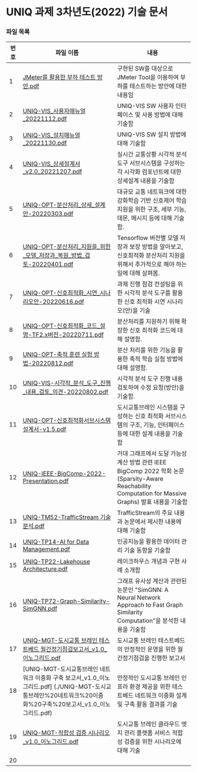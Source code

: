 # UNIQ 과제 3차년도(2022) 기술 문서

### 파일 목록

| 번호 | 파일 이름                                                                              | 내용                                                                                                    |
| ---- | -------------------------------------------------------------------------------------- | ------------------------------------------------------------------------------------------------------- |
| 1    | [JMeter를 활용한 부하 테스트 방안.pdf](./JMeter를%20활용한%20부하%20테스트%20방안.pdf) | 구현된 SW를 대상으로 JMeter Tool을 이용하여 부하를 테스트하는 방안에 대한 내용임                        |
| 2    | [UNIQ-VIS_사용자매뉴얼\_20221112.pdf](UNIQ-VIS_사용자매뉴얼_20221112.pdf)             | UNIQ-VIS SW 사용자 인터페이스 및 사용 방법에 대해 기술함                                                |
| 3    | [UNIQ-VIS_설치매뉴얼\_20221130.pdf](UNIQ-VIS_설치매뉴얼_20221130.pdf)                 | UNIQ-VIS SW 설치 방법에 대해 기술함                                                                     |
| 4    | [UNIQ-VIS_상세설계서\_v2.0_20221207.pdf](UNIQ-VIS-상세설계서_v2.0_20221207.pdf)        | 실시간 교통상황 시각적 분석 도구 서브시스템을 구성하는 각 시각화 컴포넌트에 대한 상세설계 내용을 기술함 |
| 5    | [UNIQ-OPT-분산처리_상세_설계안-20220303.pdf](./UNIQ-OPT-분산처리_상세_설계안-20220303.pdf)        | 대규모 교통 네트워크에 대한 강화학습 기반 신호제어 학습 지원을 위한 구조, 세부 기능, 데몬, 메시지 등에 대해 기술함. |
| 6    | [UNIQ-OPT-분산처리_지원을_위한_모델_저장과_복원_방법_검토-20220401.pdf](./UNIQ-OPT-분산처리_지원을_위한_모델_저장과_복원_방법_검토-20220401.pdf)        | Tensorflow 버전별 모델 저장과 보장 방법을 알아보고, 신호최적화 분산처리 지원을 위해서 추가적으로 해야 하는 일에 대해 살펴봄. |
| 7    | [UNIQ-OPT-신호최적화_시연_시나리오안-20220616.pdf](./UNIQ-OPT-신호최적화_시연_시나리오안-20220616.pdf)        | 과제 진행 점검 컨설팅을 위한 시각적 분석 도구를 활용한 신호 최적화 시연 시나리오(안)을 기술|
| 8    | [UNIQ-OPT-신호최적화_코드_설명-TF2.x버전-20220711.pdf](./UNIQ-OPT-신호최적화_코드_설명-TF2.x버전-20220711.pdf)        | 분산처리를 지원하기 위해 확장한 신호 최적화 코드에 대해 설명함. |
| 9    | [UNIQ-OPT-축적 훈련 실험 방법-20220812.pdf](./UNIQ-OPT-축적%20훈련%20실험%20방법-20220812.pdf)        | 분산 처리를 위한 기능을 활용한 축적 학습 실험 방법에 대해 설명함. |
| 10   | [UNIQ-VIS-시각적_분석_도구_진행_내용_검토_의견-20220802.pdf](./UNIQ-VIS-시각적_분석_도구_진행_내용_검토_의견-20220802.pdf)        | 시각적 분석 도구 진행 내용 검토하여 수정 요청(방안)을 기술함. |
| 11   | [UNIQ-OPT-신호최적화서브시스템설계서-v1.5.pdf](./UNIQ-OPT-신호최적화서브시스템설계서-v1.5.pdf)        | 도시교통브레인 시스템을 구성하는 신호 최적화 서브시스템의 구조, 기능, 인터페이스 등에 대한 설계 내용을 기술함 |
| 12 | [UNIQ-IEEE-BigComp-2022-Presentation.pdf](./UNIQ-IEEE-BigComp-2022-Presentation.pdf) | 거대 그래프에서 도달 가능성 계산 방법 관련 IEEE BigComp 2022 학회 논문(Sparsity-Aware Reachability Computation for Massive Graphs) 발표 내용을 기술함 |
| 13 | [UNIQ-TM52-TrafficStream 기술 분석.pdf](./UNIQ-TM52-TrafficStream%20기술%20분석.pdf) | TrafficStream의 주요 내용과 논문에서 제시한 내용에 대해 기술함 |
| 14 | [UNIQ-TP14-AI for Data Management.pdf](./UNIQ-TP14-AI%20for%20Data%20Management.pdf) | 인공지능을 활용한 데이터 관리 기술 동향을 기술함 |
| 15 | [UNIQ-TP22-Lakehouse Architecture.pdf](./UNIQ-TP22-Lakehouse%20Architecture.pdf) | 레이크하우스 개념과 구현 사례 소개함 |
| 16 | [UNIQ-TP72-Graph-Similarity-SimGNN.pdf](./UNIQ-TP72-Graph-Similarity-SimGNN.pdf) | 그래프 유사성 계산과 관련된 논문인 "SimGNN: A Neural Network Approach to Fast Graph Similarity Computation"을 분석한 내용을 기술함 |
| 17 | [UNIQ-MGT-도시교통 브레인 테스트베드 월간정기점검보고서_v1.0_이노그리드.pdf](./UNIQ-MGT-도시교통%20브레인%20테스트베드%20월간정기점검보고서_v1.0_이노그리드.pdf) | 도시교통 브레인 테스트베드의 안정적인 운영을 위한 월간정기점검을 진행한 보고서 |
| 18 | [UNIQ-MGT-도시교통브레인 네트워크 이중화 구축 보고서_v1.0_이노그리드.pdf] (./UNIQ-MGT-도시교통브레인%20네트워크%20이중화%20구축%20보고서_v1.0_이노그리드.pdf) | 안정적인 도시교통 브레인 인프라 환경 제공을 위한 테스트베드 네트워크 이중화 설계 및 구축 활동 결과를 기술 |
| 19 | [UNIQ-MGT-적합성 검증 시나리오_v1.0_이노그리드.pdf](./UNIQ-MGT-적합성%20검증%20시나리오_v1.0_이노그리드.pdf)  | 도시교통 브레인 클라우드 엣지 관리 플랫폼 서비스 적합성 검증을 위한 시나리오에 대해 기술 |
| 20 |  |  |

